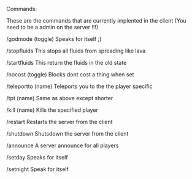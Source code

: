 Commands:

These are the commands that are currently implented in the client
(You need to be a admin on the server !!!)


/godmode (toggle) Speaks for itself ;)

/stopfluids This stops all fluids from spreading like lava

/startfluids This return the fluids in the old state

/nocost (toggle) Blocks dont cost a thing when set

/teleportto (name) Teleports you to the the player specific

/tpt (name) Same as above except shorter

/kill (name) Kills the specified player

/restart Restarts the server from the client

/shutdown Shutsdown the server from the client

/announce A server announce for all players

/setday Speaks for itself

/setnight Speak for itself